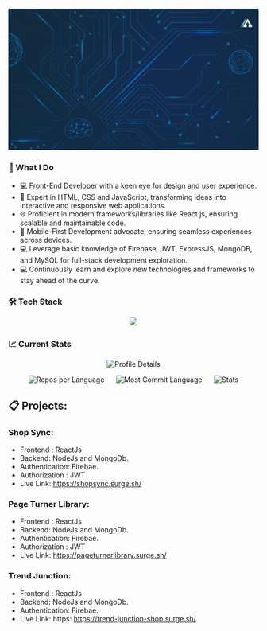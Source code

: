 ![](https://github.com/Abdullah-Al-Ovi/Abdullah-Al-Ovi/blob/main/assets/github_cover.gif)

### 🚀 What I Do

- 💻 Front-End Developer with a keen eye for design and user experience.
- 🎨 Expert in HTML, CSS and JavaScript, transforming ideas into interactive and responsive web applications.
- 🌐 Proficient in modern frameworks/libraries like React.js, ensuring scalable and maintainable code.
- 📱 Mobile-First Development advocate, ensuring seamless experiences across devices.
- 💻 Leverage basic knowledge of Firebase, JWT, ExpressJS, MongoDB, and MySQL for full-stack development exploration.
- 💻 Continuously learn and explore new technologies and frameworks to stay ahead of the curve.

### 🛠️ Tech Stack
<p align="center">
  <a>
    <img src="https://skillicons.dev/icons?i=c,html,css,tailwind,javascript,react,nodejs,express,mongodb,mysql,jwt" />
  </a>
</p>

### 📈 Current Stats

<p align="center">
  <img src="http://github-profile-summary-cards.vercel.app/api/cards/profile-details?username=Abdullah-Al-Ovi&theme=dark" alt="Profile Details">
</p>

<p align="center">
  <img src="http://github-profile-summary-cards.vercel.app/api/cards/repos-per-language?username=Abdullah-Al-Ovi&theme=dark" alt="Repos per Language">&nbsp;&nbsp;&nbsp;&nbsp;&nbsp;
  <img src="http://github-profile-summary-cards.vercel.app/api/cards/most-commit-language?username=Abdullah-Al-Ovi&theme=dark" alt="Most Commit Language">&nbsp;&nbsp;&nbsp;&nbsp;&nbsp;
  <img src="http://github-profile-summary-cards.vercel.app/api/cards/stats?username=Abdullah-Al-Ovi&theme=dark" alt="Stats">
</p>

## 📋 Projects:
### Shop Sync: 
  * Frontend : ReactJs
  * Backend: NodeJs and MongoDb.
  * Authentication: Firebae.
  * Authorization : JWT
  * Live Link: https://shopsync.surge.sh/
### Page Turner Library: 
  * Frontend : ReactJs
  * Backend: NodeJs and MongoDb.
  * Authentication: Firebae.
  * Authorization : JWT
  * Live Link: https://pageturnerlibrary.surge.sh/
### Trend Junction: 
  * Frontend : ReactJs
  * Backend: NodeJs and MongoDb.
  * Authentication: Firebae.
  * Live Link: https: https://trend-junction-shop.surge.sh/

    
    



